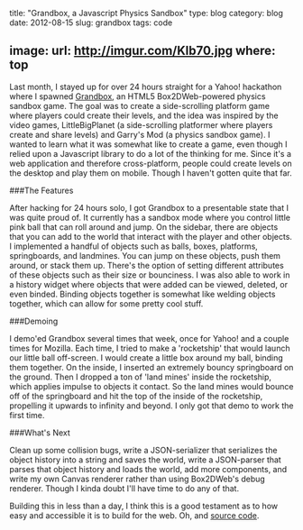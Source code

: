 title: "Grandbox, a Javascript Physics Sandbox"
type: blog
category: blog
date: 2012-08-15
slug: grandbox
tags: code

image:
    url: http://imgur.com/Klb70.jpg
    where: top
---

Last month, I stayed up for over 24 hours straight for a Yahoo! hackathon where
I spawned [Grandbox](http://grandbox.ngokevin.com), an HTML5 Box2DWeb-powered
physics sandbox game. The goal was to create a side-scrolling platform game
where players could create their levels, and the idea was inspired by the video
games, LittleBigPlanet (a side-scrolling platformer where players create and
share levels) and Garry's Mod (a physics sandbox game). I wanted to learn what
it was somewhat like to create a game, even though I relied upon a Javascript
library to do a lot of the thinking for me. Since it's a web application and
therefore cross-platform, people could create levels on the desktop and play
them on mobile. Though I haven't gotten quite that far.

###The Features

After hacking for 24 hours solo, I got Grandbox to a presentable state that I
was quite proud of. It currently has a sandbox mode where you control little
pink ball that can roll around and jump. On the sidebar, there are objects that
you can add to the world that interact with the player and other objects. I
implemented a handful of objects such as balls, boxes, platforms, springboards,
and landmines. You can jump on these objects, push them around, or stack them
up. There's the option of setting different attributes of these objects such as
their size or bounciness. I was also able to work in a history widget where
objects that were added can be viewed, deleted, or even binded. Binding objects
together is somewhat like welding objects together, which can allow for some
pretty cool stuff.

###Demoing

I demo'ed Grandbox several times that week, once for Yahoo! and a couple times
for Mozilla. Each time, I tried to make a 'rocketship' that would launch our
little ball off-screen. I would create a little box around my ball, binding
them together. On the inside, I inserted an extremely bouncy springboard on the
ground. Then I dropped a ton of 'land mines' inside the rocketship, which
applies impulse to objects it contact. So the land mines would bounce off of
the springboard and hit the top of the inside of the rocketship, propelling it
upwards to infinity and beyond. I only got that demo to work the first time.

###What's Next

Clean up some collision bugs, write a JSON-serializer that
serializes the object history into a string and saves the world, write a
JSON-parser that parses that object history and loads the world, add more
components, and write my own Canvas renderer rather than using Box2DWeb's debug
renderer. Though I kinda doubt I'll have time to do any of that.

Building this in less than a day, I think this is a good testament as to how
easy and accessible it is to build for the web. Oh, and [source
code](http://github.com/ngokevin/grandbox).
